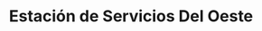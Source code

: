 ---
title: "Estación de Servicios Del Oeste"
url: /caracas/estacion-de-servicios-del-oeste/
shop: comodidad
---